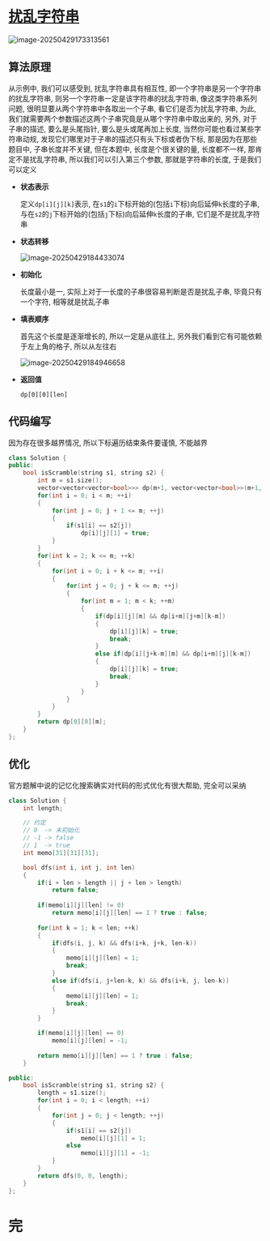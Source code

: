 # [扰乱字符串](https://leetcode.cn/problems/scramble-string/)

![image-20250429173313561](https://md-wind.oss-cn-nanjing.aliyuncs.com/md/20250429173313627.png)

## 算法原理

从示例中, 我们可以感受到, 扰乱字符串具有相互性, 即一个字符串是另一个字符串的扰乱字符串, 则另一个字符串一定是该字符串的扰乱字符串, 像这类字符串系列问题, 很明显要从两个字符串中各取出一个子串, 看它们是否为扰乱字符串, 为此, 我们就需要两个参数描述这两个子串究竟是从哪个字符串中取出来的, 另外, 对于子串的描述, 要么是头尾指针, 要么是头或尾再加上长度, 当然你可能也看过某些字符串动规, 发现它们哪里对于子串的描述只有头下标或者伪下标, 那是因为在那些题目中, 子串长度并不关键, 但在本题中, 长度是个很关键的量, 长度都不一样, 那肯定不是扰乱字符串, 所以我们可以引入第三个参数, 那就是字符串的长度, 于是我们可以定义

- **状态表示**

  定义`dp[i][j][k]`表示, 在`s1`的`i`下标开始的(包括`i`下标)向后延伸`k`长度的子串, 与在`s2`的`j`下标开始的(包括`j`下标)向后延伸`k`长度的子串, 它们是不是扰乱字符串

- **状态转移**

  ![image-20250429184433074](https://md-wind.oss-cn-nanjing.aliyuncs.com/md/20250429184433260.png)

- **初始化**

  长度最小是一, 实际上对于一长度的子串很容易判断是否是扰乱子串, 毕竟只有一个字符, 相等就是扰乱子串

- **填表顺序**

  首先这个长度是逐渐增长的, 所以一定是从底往上, 另外我们看到它有可能依赖于左上角的格子, 所以从左往右

  ![image-20250429184946658](https://md-wind.oss-cn-nanjing.aliyuncs.com/md/20250429184946717.png)

- **返回值**

  `dp[0][0][len]`

## 代码编写

因为存在很多越界情况, 所以下标遍历结束条件要谨慎, 不能越界

```cpp
class Solution {
public:
    bool isScramble(string s1, string s2) {
        int m = s1.size();
        vector<vector<vector<bool>>> dp(m+1, vector<vector<bool>>(m+1, vector<bool>(m+1)));
        for(int i = 0; i < m; ++i)
        {
            for(int j = 0; j + 1 <= m; ++j)
            {
                if(s1[i] == s2[j])
                    dp[i][j][1] = true;
            }
        }
        for(int k = 2; k <= m; ++k)
        {
            for(int i = 0; i + k <= m; ++i)
            {
                for(int j = 0; j + k <= m; ++j)
                {
                    for(int m = 1; m < k; ++m)
                    {
                        if(dp[i][j][m] && dp[i+m][j+m][k-m])
                        {
                            dp[i][j][k] = true;
                            break;
                        }
                        else if(dp[i][j+k-m][m] && dp[i+m][j][k-m])
                        {
                            dp[i][j][k] = true;
                            break;
                        }
                    }
                }
            }
        }
        return dp[0][0][m];
    }
};
```

## 优化

官方题解中说的记忆化搜索确实对代码的形式优化有很大帮助, 完全可以采纳

```cpp
class Solution {
    int length;

    // 约定 
    // 0  -> 未初始化
    // -1 -> false
    // 1  -> true
    int memo[31][31][31];

    bool dfs(int i, int j, int len)
    {
        if(i + len > length || j + len > length)
            return false;
        
        if(memo[i][j][len] != 0)
            return memo[i][j][len] == 1 ? true : false;
        
        for(int k = 1; k < len; ++k)
        {
            if(dfs(i, j, k) && dfs(i+k, j+k, len-k))
            {
                memo[i][j][len] = 1;
                break;
            }
            else if(dfs(i, j+len-k, k) && dfs(i+k, j, len-k))
            {
                memo[i][j][len] = 1;
                break;
            }
        }

        if(memo[i][j][len] == 0)
            memo[i][j][len] = -1;
        
        return memo[i][j][len] == 1 ? true : false;
    }

public:
    bool isScramble(string s1, string s2) {
        length = s1.size();
        for(int i = 0; i < length; ++i)
        {
            for(int j = 0; j < length; ++j)
            {
                if(s1[i] == s2[j])
                    memo[i][j][1] = 1;
                else
                    memo[i][j][1] = -1;
            }
        }
        return dfs(0, 0, length);
    }
};
```

# 完